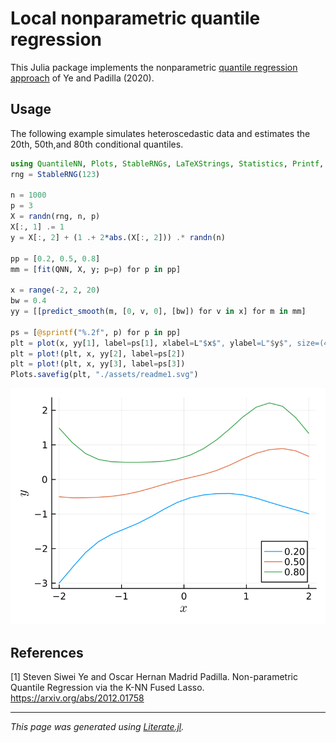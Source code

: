 # Local nonparametric quantile regression

This Julia package implements the nonparametric
[quantile regression approach](https://arxiv.org/abs/2012.01758)
of Ye and Padilla (2020).

## Usage

The following example simulates heteroscedastic data and estimates
the 20th, 50th,and 80th conditional quantiles.

````julia
using QuantileNN, Plots, StableRNGs, LaTeXStrings, Statistics, Printf, Distributions
rng = StableRNG(123)

n = 1000
p = 3
X = randn(rng, n, p)
X[:, 1] .= 1
y = X[:, 2] + (1 .+ 2*abs.(X[:, 2])) .* randn(n)

pp = [0.2, 0.5, 0.8]
mm = [fit(QNN, X, y; p=p) for p in pp]

x = range(-2, 2, 20)
bw = 0.4
yy = [[predict_smooth(m, [0, v, 0], [bw]) for v in x] for m in mm]

ps = [@sprintf("%.2f", p) for p in pp]
plt = plot(x, yy[1], label=ps[1], xlabel=L"$x$", ylabel=L"$y$", size=(400,300))
plt = plot!(plt, x, yy[2], label=ps[2])
plt = plot!(plt, x, yy[3], label=ps[3])
Plots.savefig(plt, "./assets/readme1.svg")
````

![Example plot 1](assets/readme1.svg)

## References

[1] Steven Siwei Ye and Oscar Hernan Madrid Padilla.  Non-parametric Quantile
Regression via the K-NN Fused Lasso. https://arxiv.org/abs/2012.01758

---

*This page was generated using [Literate.jl](https://github.com/fredrikekre/Literate.jl).*

